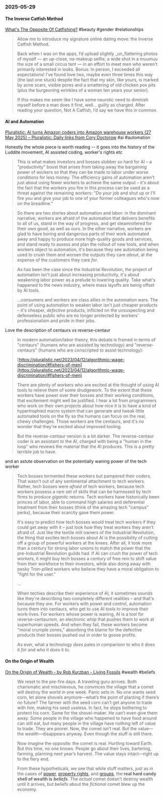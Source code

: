 ### 2025-05-29
#### The Inverse Catfish Method
[What's The Opposite Of Catfishing?](https://jessicadefino.substack.com/p/inverse-catfish-method-online-dating) #beauty #gender #relationships

> Allow me to introduce my signature online dating move: the Inverse Catfish Method.
> 
> Back when I was on the apps, I’d upload slightly _un_flattering photos of myself — an up-close, no-makeup selfie; a wide shot in a muumuu the size of a small circus tent — in an effort to meet men who weren’t primarily interested in looks. Bonus: In person, I exceeded all expectations! I’ve found love two, maybe even three times this way (the last one stuck) despite the fact that my skin, like yours, is marked by acne scars, visible pores and a smattering of old chicken pox pits (plus the burgeoning wrinkles of a woman ten years your senior).
> 
> If this makes me seem like I have some neurotic need to diminish myself before a man does it first, well… guilty as charged. After reading your question, Not A Catfish, I’d say we have this in common.

#### AI and Automation
[Pluralistic: AI turns Amazon coders into Amazon warehouse workers (27 May 2025) – Pluralistic: Daily links from Cory Doctorow](https://pluralistic.net/2025/05/27/rancid-vibe-coding/) #ai #automation

Honestly the whole piece is worth reading -- it goes into the history of the Luddite movement, AI assisted coding, worker's rights etc

> This is what makes investors and bosses slobber so hard for AI – a "productivity" boost that arises from taking away the bargaining power of workers so that they can be made to labor under worse conditions for less money. The efficiency gains of automation aren't just about using fewer workers to achieve the same output – it's about the fact that the workers you fire in this process can be used as a threat against the remaining workers: "Do your job and shut up or I'll fire you and give your job to one of your former colleagues who's now on the breadline."

> So there are two stories about automation and labor: in the dominant narrative, workers are afraid of the automation that delivers benefits to all of us, stand in the way of progress, and get steamrollered for their own good, as well as ours. In the other narrative, workers are glad to have boring and dangerous parts of their work automated away and happy to produce more high-quality goods and services, and stand ready to assess and plan the rollout of new tools, and when workers object to automation, it's because they see automation being used to crush them and worsen the outputs they care _about_, at the expense of the customers they care _for_.

> As has been the case since the Industrial Revolution, the project of automation isn't just about increasing productivity, it's about weakening labor power as a prelude to lowering quality. Take what's happened to the news industry, where mass layoffs are being offset by AI tools.

> …consumers and workers are class allies in the automation wars. The point of using automation to weaken labor isn't just cheaper products – it's cheaper, _defective_ products, inflicted on the unsuspecting and defenseless public who are no longer protected by workers' professionalism and pride in their jobs.

Love the description of centaurs vs reverse-centaur

> In modern automation/labor theory, this debate is framed in terms of "centaurs" (humans who are assisted by technology) and "reverse-centaurs" (humans who are conscripted to assist technology):
> 
> [https://pluralistic.net/2023/04/12/algorithmic-wage-discrimination/#fishers-of-men](https://pluralistic.net/2023/04/12/algorithmic-wage-discrimination/#fishers-of-men)
> 
> There are plenty of workers who are excited at the thought of using AI tools to relieve them of some drudgework. To the extent that these workers have power over their bosses and their working conditions, that excitement might well be justified. I hear a lot from programmers who work on their own projects about how nice it is to have a kind of hypertrophied macro system that can generate and tweak little automated tools on the fly so the humans can focus on the real, chewy challenges. Those workers are the centaurs, and it's no wonder that they're excited about improved tooling.
> 
> But the reverse-centaur version is a lot darker. The reverse-centaur coder is an assistant _to_ the AI, charged with being a "human in the loop" who reviews the material that the AI produces. This is a pretty terrible job to have.

and an astute observation on the potentially waning power of the tech worker

> Tech bosses tormented these workers but pampered their coders. That wasn't out of any sentimental attachment to tech workers. Rather, tech bosses were _afraid_ of tech workers, because tech workers possess a rare set of skills that can be harnessed by tech firms to produce _gigantic_ returns. Tech workers have historically been princes of labor, able to command high salaries and deferential treatment from their bosses (think of the amazing tech "campus" perks), because their scarcity gave them power.
> 
> It's easy to predict how tech bosses would treat tech workers if they could get away with it – just look how they treat workers they aren't afraid of. Just like the textile mill owners of the Industrial Revolution, the thing that excites tech bosses about AI is the possibility of cutting off a group of powerful workers at the knees. After all, it took more than a century for strong labor unions to match the power that the pre-Industrial Revolution guilds had. If AI can crush the power of tech workers, it might buy tech bosses a century of free rein to shift value from their workforce to their investors, while also doing away with pesky Tron-pilled workers who believe they have a moral obligation to "fight for the user."
> 
> …
> 
> When techies describe their experience of AI, it sometimes sounds like they're describing two completely different realities – and that's because they _are_. For workers with power and control, automation turns them into centaurs, who get to use AI tools to improve their work-lives. For workers whose power is waning, AI is a tool for reverse-centaurism, an electronic whip that pushes them to work at superhuman speeds. And when they fail, these workers become "moral crumple zones," absorbing the blame for the defective products their bosses pushed out in order to goose profits.
>
> As ever, what a technology _does_ pales in comparison to who it does it _for_ and who it does it _to_.

#### On the Origin of Wealth
[On the Origin of Wealth - by Rob Kurzban - Living Fossils](https://thelivingfossils.substack.com/p/on-the-origin-of-wealth) #wealth #beliefs

> We reset to the pre-fire days. A traveling guru arrives. Both charismatic and mischievous, he convinces the village that a comet will destroy the world in one week. Panic sets in. No one wants seed corn, let alone shovels anymore—what’s the point of planting if there’s no future? The farmer with the seed corn can’t get anyone to trade with him, making his seed useless. In fact, he stops bothering to protect his corn. Same for the shovel-maker. He can’t even give them away. Some people in the village who happened to have food around can still eat, but many people in the village have nothing left of value to trade. They are poorer. Now, the comet isn’t real. But the value—the _wealth_—disappears anyway. Even though the stuff is still there.
> 
> Now imagine the opposite: the comet is real. Hurtling toward Earth. But this time, no one knows. People go about their lives, bartering, farming, planning next year’s harvest. The value stays intact—right up to the fiery end.
> 
> From these hypotheticals, we see that while stuff matters, just as in the cases of [power](https://thelivingfossils.substack.com/p/the-power-of-bandwagoning), [property rights](https://thelivingfossils.substack.com/p/property-rights-are-psychological?r=25qltc), and [groups](https://thelivingfossils.substack.com/p/property-rights-part-ii-groups-are?r=25qltc), the **real hard candy shell of wealth is** _**beliefs**_. The _actual_ comet doesn’t destroy wealth until it arrives, but beliefs about the _fictional_ comet blew up the economy.
